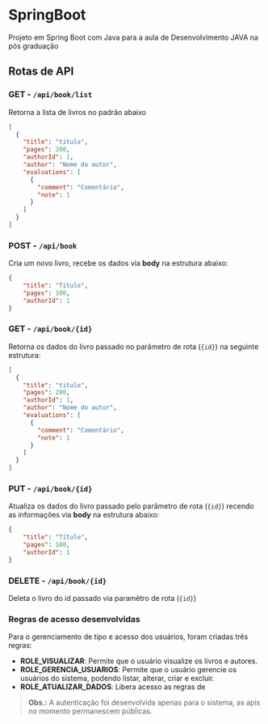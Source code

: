 # SpringBoot
Projeto em Spring Boot com Java para a aula de Desenvolvimento JAVA na pós graduação

## Rotas de API

### GET - `/api/book/list`
Retorna a lista de livros no padrão abaixo
```json
[
  {
    "title": "titulo",
    "pages": 200,
    "authorId": 1,
    "author": "Nome do autor",
    "evaluations": [
      {
        "comment": "Comentário",
        "note": 1
      }
    ]
  }
]
```

### POST - `/api/book`
Cria um novo livro, recebe os dados via **body** na estrutura abaixo:
```json
{
	"title": "Título",
	"pages": 100,
	"authorId": 1
}
```

### GET - `/api/book/{id}`
Retorna os dados do livro passado no parâmetro de rota (`{id}`) na seguinte estrutura:
```json
[
  {
    "title": "titulo",
    "pages": 200,
    "authorId": 1,
    "author": "Nome do autor",
    "evaluations": [
      {
        "comment": "Comentário",
        "note": 1
      }
    ]
  }
]
```

### PUT - `/api/book/{id}`
Atualiza os dados do livro passado pelo parâmetro de rota (`{id}`) recendo as informações via **body** na estrutura abaixo:
```json
{
	"title": "Título",
	"pages": 100,
	"authorId": 1
}
```
 
 ### DELETE - `/api/book/{id}`
Deleta o livro do id passado via paramêtro de rota (`{id}`)

### Regras de acesso desenvolvidas
Para o gerenciamento de tipo e acesso dos usuários, foram criadas três regras:
- **ROLE_VISUALIZAR**: Permite que o usuário visualize os livros e autores. 
- **ROLE_GERENCIA_USUARIOS**: Permite que o usuário gerencie os usuários do sistema, podendo listar, alterar, criar e excluir.
- **ROLE_ATUALIZAR_DADOS**: Libera acesso as regras de  

> **Obs.:** A autenticação foi desenvolvida apenas para o sistema, as apis no momento permanescem públicas.